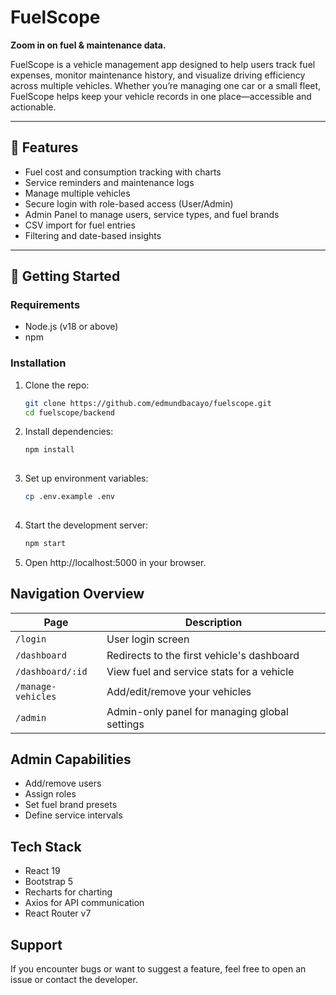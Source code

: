 # FuelScope
**Zoom in on fuel & maintenance data.**

FuelScope is a vehicle management app designed to help users track fuel expenses, monitor maintenance history, and visualize driving efficiency across multiple vehicles. Whether you’re managing one car or a small fleet, FuelScope helps keep your vehicle records in one place—accessible and actionable.

---

## 🚀 Features

- Fuel cost and consumption tracking with charts
- Service reminders and maintenance logs
- Manage multiple vehicles
- Secure login with role-based access (User/Admin)
- Admin Panel to manage users, service types, and fuel brands
- CSV import for fuel entries
- Filtering and date-based insights

---

## 🔑 Getting Started

### Requirements
- Node.js (v18 or above)
- npm

### Installation

1. Clone the repo:
   ```bash
   git clone https://github.com/edmundbacayo/fuelscope.git
   cd fuelscope/backend

2. Install dependencies:
   ```bash
   npm install
    
3. Set up environment variables:
   ```bash
   cp .env.example .env
    
4. Start the development server:
   ```bash
   npm start

5. Open http://localhost:5000 in your browser.

## Navigation Overview
| Page               | Description                                   |
| ------------------ | --------------------------------------------- |
| `/login`           | User login screen                             |
| `/dashboard`       | Redirects to the first vehicle's dashboard    |
| `/dashboard/:id`   | View fuel and service stats for a vehicle     |
| `/manage-vehicles` | Add/edit/remove your vehicles                 |
| `/admin`           | Admin-only panel for managing global settings |

## Admin Capabilities
- Add/remove users
- Assign roles
- Set fuel brand presets
- Define service intervals

## Tech Stack
- React 19
- Bootstrap 5
- Recharts for charting
- Axios for API communication
- React Router v7

## Support
If you encounter bugs or want to suggest a feature, feel free to open an issue or contact the developer.

